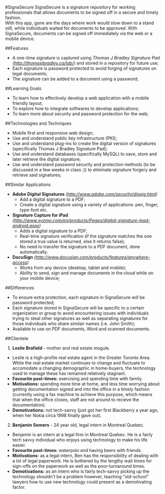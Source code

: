 #SignaSecure
SignaSecure is a signature repository for working professionals that allows documents to be signed off in a secure and timely fashion.  
With this app, gone are the days where work would slow down to a stand still, while individuals waited for documents to be approved. 
With SignaSecure, documents can be signed off immediately via the web or a mobile device.

##Features 
- A one-time signature is captured using *Thomas J Bradley Signature Pad* *(http://thomasjbradley.ca/lab/)* and stored in a repository for future use;
- Each signature is password protected to avoid forging of signatures on legal documents;
- The signature can be added to a document using a password;

##Learning Goals
- To learn how to effectively develop a web application with a mobile friendly layout;
- To explore how to integrate softwares to develop applications;
- To learn more about security and password protection for the web;

##Technologies and Techniques 
- Mobile first and responsive web design;
- Use and understand public key infrastructure (PKI);
- Use and understand plug-ins to create the digital version of signatures (specifically Thomas J Bradley Signature Pad);
- Use and understand databases (specifically MySQL) to save, store and later retrieve the digital signature;
- Use and understand password security and protection methods (to be discussed in a few weeks in class :)) to eliminate signature forgery and retrieve said signatures;

##Similar Applications
- **Adobe Digital Signatures** *(http://www.adobe.com/security/digsig.html)*
	- Add a digital signature to a PDF;
	- Create a digital signature using a variety of applications: pen, finger, type-font etc.
- **Signature Capture for iPad** *(http://www.xyzmo.com/en/products/Pages/digital-signature-ipad-android.aspx)*
	- Adds a digital signature to a PDF;
	- Real-time signature verification (if the signature matches the one stored a true value is returned, else it returns false);
	- No need to transfer the signature to a PDF document, done automatically.
- **DocuSign** *(http://www.docusign.com/products/features/anywhere-access)*
	- Works from any device (desktop, tablet and mobile);
	- Ability to send, sign and manage documents in the cloud while on your mobile device;
	
##Differences
- To ensure extra protection, each signature in SignaSecure will be password protected;
- Each signature stored in SignaSecure will be specific to a certain organization or group to avoid encountering issues with individuals trying to steal other signatures as well as separating signatures for those individuals who share similair names (i.e. John Smith);
- Available to use on PDF documents, Word and scanned documents. 

##Clientele 
1. **Leslie Brafield** - mother and real estate mogule. 
- Leslie is a high-profile real estate agent in the Greater Toronto Area. While the real estate market continues to change and fluctuate to accomodate a changing demographic in home-buyers, the technology used to manage these has remained relatively stagnant.
- **Favourite past-times:** exercising and spending time with family.
- **Motivations:** spending more time at home, and less time worrying about getting documentation signed and into the office in a timely fashion (currently using a fax machine to achieve this purpose, which means that when the office closes, staff are not around to recieve the documentation). 
- **Demotivations:** not tech-savvy (just got her first Blackberry a year ago, when her Nokia circa 1998 finally gave out).

2. **Benjamin Somers** - 24 year old, legal intern in Montreal Quebec. 
- Benjamin is an intern at a legal firm in Montreal Quebec. He is a fairly tech savvy individual who enjoys using technology to make his life easier.
- **Favourite past-times:** waterpolo and having beers with friends.
- **Motivations:** as a legal intern, Ben has the responsibility of dealing with a lot of legal paperwork. He is bothered by the lengthy wait times for sign-offs on the paperwork as well as the poor-turnaround times.
- **Demotivations:** as an intern who is fairly tech-savvy picking up the technology shouldn't be a problem however, teaching "old-school" lawyers how to use new technology could present as a demotivating factor.